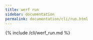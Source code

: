 ```yaml
---
title: werf run
sidebar: documentation
permalink: documentation/cli/run.html
---
```


{% include /cli/werf_run.md %}
